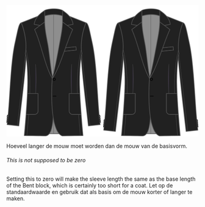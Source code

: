 
![Bonus mouwlengte](sleevelengthbonus.svg)

Hoeveel langer de mouw moet worden dan de mouw van de basisvorm.

<Note>

###### This is not supposed to be zero

Setting this to zero will make the sleeve length the same as the base length of the Bent block,
which is certainly too short for a coat.
Let op de standaardwaarde en gebruik dat als basis om de mouw korter of langer te maken.

</Note>

